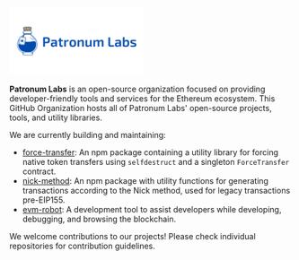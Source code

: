 <img alt="patronum labs logo" src="../assets/LogoBanner.png" width="auto" height="120">

**Patronum Labs** is an open-source organization focused on providing developer-friendly tools and services for the Ethereum ecosystem. This GitHub Organization hosts all of Patronum Labs' open-source projects, tools, and utility libraries.

We are currently building and maintaining:

* [force-transfer](https://github.com/Patronum-Labs/force-transfer): An npm package containing a utility library for forcing native token transfers using `selfdestruct` and a singleton `ForceTransfer` contract.
* [nick-method](https://github.com/Patronum-Labs/nick-method): An npm package with utility functions for generating transactions according to the Nick method, used for legacy transactions pre-EIP155.
* [evm-robot](link-to-repo): A development tool to assist developers while developing, debugging, and browsing the blockchain.

We welcome contributions to our projects! Please check individual repositories for contribution guidelines.
